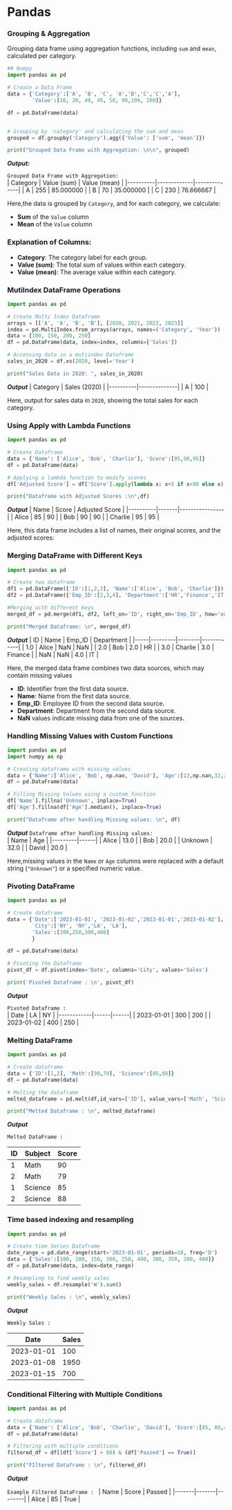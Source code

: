 # Pandas

### Grouping & Aggregation

Grouping data frame using aggregation functions, including `sum` and `mean`, calculated per category.

```python
## Numpy
import pandas as pd

# Create a Data Frame
data = {'Category':['A', 'B', 'C', 'A','B','C','C','A'],
        'Value':[10, 20, 40, 45, 50, 90,100, 200]}

df = pd.DataFrame(data)


# Grouping by 'category' and calculating the sum and mean
grouped = df.groupby('Category').agg({'Value': ['sum', 'mean']})

print("Grouped Data Frame with Aggregation: \n\n", grouped)
```

***Output:***

`Grouped Data Frame with Aggregation:` </br> 
| Category | Value (sum) | Value (mean) |
|----------|-------------|--------------|
| A        | 255         | 85.000000    |
| B        | 70          | 35.000000    |
| C        | 230         | 76.666667    |


Here,the data is grouped by `Category`, and for each category, we calculate:
- **Sum** of the `Value` column
- **Mean** of the `Value` column

### Explanation of Columns:
- **Category**: The category label for each group.
- **Value (sum)**: The total sum of values within each category.
- **Value (mean)**: The average value within each category.

### MutiIndex DataFrame Operations

```python
import pandas as pd

# Create Multi Index Dataframe
arrays = [['A', 'A', 'B', 'B'], [2020, 2021, 2022, 2023]]
index = pd.MultiIndex.from_arrays(arrays, names=('Category', 'Year'))
data = [100, 150, 200, 250]
df = pd.DataFrame(data, index=index, columns=['Sales'])

# Accessing data in a mutiindex Dataframe
sales_in_2020 = df.xs(2020, level='Year')

print("Sales Data in 2020: ", sales_in_2020)
```
***Output***
| Category | Sales (2020) |
|----------|--------------|
| A        | 100          |

Here, output for sales data in `2020`, showing the total sales for each category.


### Using Apply with Lambda Functions

```python
import pandas as pd

# Create Dataframe
data = {'Name': ['Alice', 'Bob', 'Charlie'], 'Score':[85,90,95]}
df = pd.DataFrame(data)

# Applying a lambda function to modify scores
df['Adjusted Score'] = df['Score'].apply(lambda x: x+5 if x<90 else x)

print("Dataframe with Adjusted Scores :\n",df)
```
***Output***
| Name     | Score | Adjusted Score |
|----------|-------|----------------|
| Alice    | 85    | 90             |
| Bob      | 90    | 90             |
| Charlie  | 95    | 95             |

Here, this data frame includes a list of names, their original scores, and the adjusted scores:

### Merging DataFrame with Different Keys
```python
import pandas as pd

# Create two dataframe
df1 = pd.DataFrame({'ID':[1,2,3], 'Name':['Alice', 'Bob', 'Charlie']})
df2 = pd.DataFrame({'Emp_ID':[2,3,4], 'Department':['HR','Finance','IT']})

#Merging with different keys
merged_df = pd.merge(df1, df2, left_on='ID', right_on='Emp_ID', how='outer')

print("Merged Dataframe: \n", merged_df)
```
***Output***
| ID  | Name    | Emp_ID | Department |
|-----|---------|--------|------------|
| 1.0 | Alice   | NaN    | NaN        |
| 2.0 | Bob     | 2.0    | HR         |
| 3.0 | Charlie | 3.0    | Finance    |
| NaN | NaN     | 4.0    | IT         |

Here, the merged data frame combines two data sources, which may contain missing values
- **ID**: Identifier from the first data source.
- **Name**: Name from the first data source.
- **Emp_ID**: Employee ID from the second data source.
- **Department**: Department from the second data source.
- **NaN** values indicate missing data from one of the sources.

### Handling Missing Values with Custom Functions
```python
import pandas as pd
import numpy as np

# Creating dataframe with missing values
data = {'Name':['Alice', 'Bob', np.nan, 'David'], 'Age':[13,np.nan,32,20]}
df = pd.DataFrame(data)

# Filling Missing Values using a custom function
df['Name'].fillna('Unknown', inplace=True)
df['Age'].fillna(df['Age'].median(), inplace=True)

print("Dataframe after handling Missing values: \n", df)
```
***Output***
`Dataframe after handling Missing values:` </br>
| Name    | Age  |
|---------|------|
| Alice   | 13.0 |
| Bob     | 20.0 |
| Unknown | 32.0 |
| David   | 20.0 |

Here,missing values in the `Name` or `Age` columns were replaced with a default string (`"Unknown"`) or a specified numeric value.

### Pivoting DataFrame
```python
import pandas as pd

# Create dataframe
data = {'Date':['2023-01-01', '2023-01-02','2023-01-01','2023-01-02'],
        'City':['NY', 'NY','LA', 'LA'],
        'Sales':[200,250,300,400]
        }

df = pd.DataFrame(data)

# Pivoting the Dataframe
pivot_df = df.pivot(index='Date', columns='City', values='Sales')

print('Pivoted Dataframe : \n', pivot_df)
```
***Output***

`Pivoted Dataframe :` </br>
| Date       | LA   | NY   |
|------------|------|------|
| 2023-01-01 | 300  | 200  |
| 2023-01-02 | 400  | 250  |

### Melting DataFrame
```python
import pandas as pd

# Create dataframe
data = {'ID':[1,2], 'Math':[90,79], 'Science':[85,88]}
df = pd.DataFrame(data)

# Melting the dataframe
melted_dataframe = pd.melt(df,id_vars=['ID'], value_vars=['Math', 'Science'], var_name='Subject', value_name='Score')

print("Melted Dataframe : \n", melted_dataframe)
```
***Output***

`Melted DataFrame :` </br>

| ID  | Subject | Score |
|-----|---------|-------|
| 1   | Math    | 90    |
| 2   | Math    | 79    |
| 1   | Science | 85    |
| 2   | Science | 88    |

### Time based indexing and resampling
```python
import pandas as pd

# Create time Series Dataframe
date_range = pd.date_range(start='2023-01-01', periods=10, freq='D')
data = {'Sales':[100, 200, 150, 300, 250, 400, 300, 350, 300, 400]}
df = pd.DataFrame(data, index=date_range)

# Resampling to find weekly sales
weekly_sales = df.resample('W').sum()

print("Weekly Sales : \n", weekly_sales)
```
***Output***

`Weekly Sales :` </br>

| Date       | Sales |
|------------|-------|
| 2023-01-01 | 100   |
| 2023-01-08 | 1950  |
| 2023-01-15 | 700   |

### Conditional Filtering with Multiple Conditions
```python
import pandas as pd

# Create dataframe
data = {'Name': ['Alice', 'Bob', 'Charlie', 'David'], 'Score':[85, 80,40,70], 'Passed':[True, False, True, False]}
df = pd.DataFrame(data)

# Filtering with multiple conditions
filtered_df = df[(df['Score'] > 80) & (df['Passed'] == True)]

print("FIltered Dataframe : \n", filtered_df)
```
***Output***

`Example Filtered DataFrame : `
| Name  | Score | Passed |
|-------|-------|--------|
| Alice | 85    | True   |